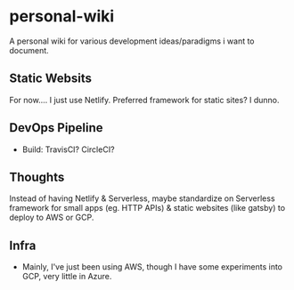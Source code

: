 # personal-wiki
A personal wiki for various development ideas/paradigms i want to document.

## Static Websits
For now.... I just use Netlify.
Preferred framework for static sites? I dunno.

## DevOps Pipeline
 * Build: TravisCI? CircleCI?
 
 
## Thoughts
 Instead of having Netlify & Serverless, maybe standardize on Serverless framework for small apps (eg. HTTP APIs) & static websites (like gatsby) to deploy to AWS or GCP.
 
 
## Infra
 * Mainly, I've just been using AWS, though I have some experiments into GCP, very little in Azure.
 
